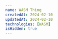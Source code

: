 ```yaml
---
name: WASM Thing
createdAt: 2024-02-10
updatedAt: 2024-02-10
technologies: [WASM]
isHidden: true
---
```

